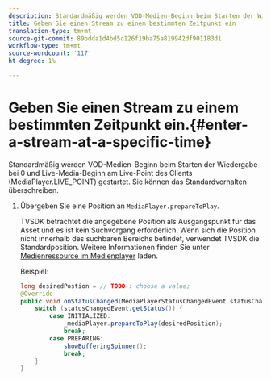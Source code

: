 ```yaml
---
description: Standardmäßig werden VOD-Medien-Beginn beim Starten der Wiedergabe bei 0 und Live-Media-Beginn am Live-Point des Clients (MediaPlayer.LIVE_POINT) gestartet. Sie können das Standardverhalten überschreiben.
title: Geben Sie einen Stream zu einem bestimmten Zeitpunkt ein
translation-type: tm+mt
source-git-commit: 89bdda1d4bd5c126f19ba75a819942df901183d1
workflow-type: tm+mt
source-wordcount: '117'
ht-degree: 1%

---
```



# Geben Sie einen Stream zu einem bestimmten Zeitpunkt ein.{#enter-a-stream-at-a-specific-time}

Standardmäßig werden VOD-Medien-Beginn beim Starten der Wiedergabe bei 0 und Live-Media-Beginn am Live-Point des Clients (MediaPlayer.LIVE_POINT) gestartet. Sie können das Standardverhalten überschreiben.

1. Übergeben Sie eine Position an `MediaPlayer.prepareToPlay`.

   TVSDK betrachtet die angegebene Position als Ausgangspunkt für das Asset und es ist kein Suchvorgang erforderlich. Wenn sich die Position nicht innerhalb des suchbaren Bereichs befindet, verwendet TVSDK die Standardposition. Weitere Informationen finden Sie unter [Medienressource im Medienplayer](../../../tvsdk-2.7-for-android/content-playback-options/mediaplayer-initialize-for-video/t-psdk-android-2.7-media-resource-load.md) laden.

   Beispiel:

   ```java
   long desiredPostion = // TODO : choose a value; 
   @Override 
   public void onStatusChanged(MediaPlayerStatusChangedEvent statusChangedEvent) {   
       switch (statusChangedEvent.getStatus()) { 
           case INITIALIZED: 
               _mediaPlayer.prepareToPlay(desiredPosition); 
               break; 
           case PREPARING: 
               showBufferingSpinner(); 
               break; 
       } 
   }
   ```

